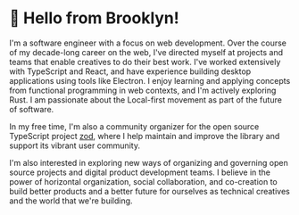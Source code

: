 # 👋 Hello from Brooklyn!

I'm a software engineer with a focus on web development. Over the course of my decade-long career on the web, I've directed myself at projects and teams that enable creatives to do their best work. I've worked extensively with TypeScript and React, and have experience building desktop applications using tools like Electron. I enjoy learning and applying concepts from functional programming in web contexts, and I'm actively exploring Rust. I am passionate about the Local-first movement as part of the future of software.

In my free time, I'm also a community organizer for the open source TypeScript project [zod](colinhacks/zod), where I help maintain and improve the library and support its vibrant user community.

I'm also interested in exploring new ways of organizing and governing open source projects and digital product development teams. I believe in the power of horizontal organization, social collaboration, and co-creation to build better products and a better future for ourselves as technical creatives and the world that we're building.
